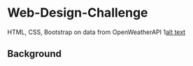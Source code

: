 # Web-Design-Challenge
HTML, CSS, Bootstrap on data from OpenWeatherAPI
1[alt text](WebVisualizations\resources\images\image.jfif)
## Background
